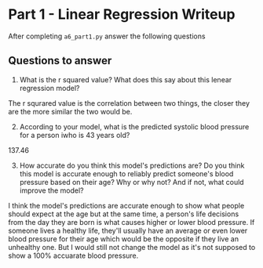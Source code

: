 # Part 1 - Linear Regression Writeup

After completing `a6_part1.py` answer the following questions

## Questions to answer

1. What is the r squared value?  What does this say about this lenear regression model?

The r squrared value is the correlation between two things, the closer they are the more similar the two would be.

2. According to your model, what is the predicted systolic blood pressure for a person iwho is 43 years old?

137.46

3. How accurate do you think this model's predictions are?  Do you think this model is accurate enough to reliably predict someone's blood pressure based on their age?  Why or why not?  And if not, what could improve the model?

I think the model's predictions are accurate enough to show what people should expect at the age but at the same time, a person's life decisions from the day they are born is what causes higher or lower blood pressure. If someone lives a healthy life, they'll usually have an average or even lower blood pressure for their age which would be the opposite if they live an unhealthy one. But I would still not change the model as it's not supposed to show a 100% accuarate blood pressure.